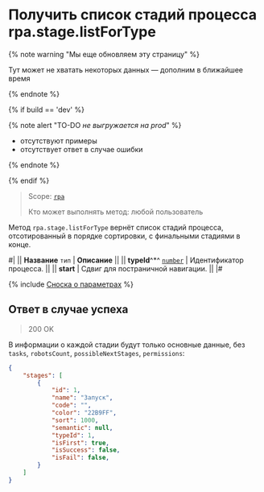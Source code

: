 # Получить список стадий процесса rpa.stage.listForType

{% note warning "Мы еще обновляем эту страницу" %}

Тут может не хватать некоторых данных — дополним в ближайшее время

{% endnote %}

{% if build == 'dev' %}

{% note alert "TO-DO _не выгружается на prod_" %}

- отсутствуют примеры
- отсутствует ответ в случае ошибки

{% endnote %}

{% endif %}

> Scope: [`rpa`](../../../scopes/permissions.md)
>
> Кто может выполнять метод: любой пользователь

Метод `rpa.stage.listForType` вернёт список стадий процесса, отсотированный в порядке сортировки, с финальными стадиями в конце.

#|
|| **Название**
`тип` | **Описание** ||
|| **typeId**^*^ 
[`number`](../../../data-types.md) | Идентификатор процесса. ||
|| **start** | Сдвиг для постраничной навигации. ||
|#

{% include [Сноска о параметрах](../../../../_includes/required.md) %}

## Ответ в случае успеха

> 200 OK

В информации о каждой стадии будут только основные данные, без `tasks`, `robotsCount`, `possibleNextStages`, `permissions`:

```json
{
    "stages": [
        {
            "id": 1,
            "name": "Запуск",
            "code": "",
            "color": "22B9FF",
            "sort": 1000,
            "semantic": null,
            "typeId": 1,
            "isFirst": true,
            "isSuccess": false,
            "isFail": false,
        }
    ]
}
```